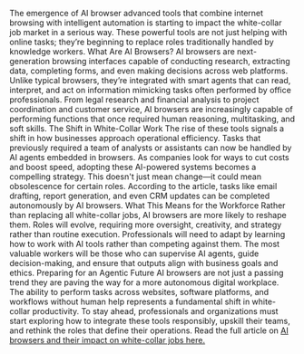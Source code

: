 The emergence of AI browser advanced tools that combine internet browsing with intelligent automation is starting to impact the white-collar job market in a serious way. These powerful tools are not just helping with online tasks; they’re beginning to replace roles traditionally handled by knowledge workers.
What Are AI Browsers?
AI browsers are next-generation browsing interfaces capable of conducting research, extracting data, completing forms, and even making decisions across web platforms. Unlike typical browsers, they’re integrated with smart agents that can read, interpret, and act on information mimicking tasks often performed by office professionals.
From legal research and financial analysis to project coordination and customer service, AI browsers are increasingly capable of performing functions that once required human reasoning, multitasking, and soft skills.
The Shift in White-Collar Work
The rise of these tools signals a shift in how businesses approach operational efficiency. Tasks that previously required a team of analysts or assistants can now be handled by AI agents embedded in browsers. As companies look for ways to cut costs and boost speed, adopting these AI-powered systems becomes a compelling strategy.
This doesn't just mean change—it could mean obsolescence for certain roles. According to the article, tasks like email drafting, report generation, and even CRM updates can be completed autonomously by AI browsers.
What This Means for the Workforce
Rather than replacing all white-collar jobs, AI browsers are more likely to reshape them. Roles will evolve, requiring more oversight, creativity, and strategy rather than routine execution. Professionals will need to adapt by learning how to work with AI tools rather than competing against them.
The most valuable workers will be those who can supervise AI agents, guide decision-making, and ensure that outputs align with business goals and ethics.
Preparing for an Agentic Future
AI browsers are not just a passing trend they are paving the way for a more autonomous digital workplace. The ability to perform tasks across websites, software platforms, and workflows without human help represents a fundamental shift in white-collar productivity.
To stay ahead, professionals and organizations must start exploring how to integrate these tools responsibly, upskill their teams, and rethink the roles that define their operations.
Read the full article on <a href="https://agamitechnologies.com/blog/ai-browsers-white-collar-jobs-obsolete">AI browsers and their impact on white-collar jobs here.</a>
